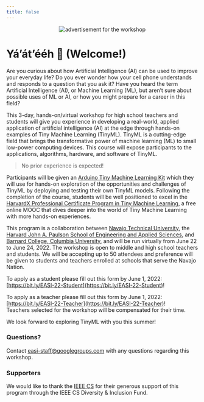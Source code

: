 ```yaml
---
title: false
---
```

<figure class="figure">
  <center>
  <img src="{{ site.baseurl }}/assets/cover.png" alt="advertisement for the workshop" class="vid-fluid rounded center">
  </center>
</figure>

# Yá’át’ééh 👋 (Welcome!)

<div class="message">
  Are you curious about how Artificial Intelligence (AI) can be used to improve your everyday life? Do you ever wonder how your cell phone understands and responds to a question that you ask it? Have you heard the term Artificial Intelligence (AI), or Machine Learning (ML), but aren’t sure about possible uses of ML or AI, or how you might prepare for a career in this field?
</div>

This 3-day, hands-on/virtual workshop for high school teachers and students will give you experience in developing a real-world, applied application of artificial intelligence (AI) at the edge through hands-on examples of Tiny Machine Learning (TinyML). TinyML is a cutting-edge field that brings the transformative power of machine learning (ML) to small low-power computing devices. This course will expose participants to the applications, algorithms, hardware, and software of TinyML.

> No prior experience is expected!

Participants will be given an [Arduino Tiny Machine Learning Kit](https://store.arduino.cc/usa/tiny-machine-learning-kit) which they will use for hands-on exploration of the opportunities and challenges of TinyML by deploying and testing their own TinyML models. Following the completion of the course, students will be well positioned to excel in the [HarvardX Professional Certificate Program in Tiny Machine Learning](https://www.edx.org/professional-certificate/harvardx-tiny-machine-learning), a free online MOOC that dives deeper into the world of Tiny Machine Learning with more hands-on experiences.

This program is a collaboration between [Navajo Technical University](http://www.navajotech.edu/), the [Harvard John A. Paulson School of Engineering and Applied Sciences](https://www.seas.harvard.edu/), and [Barnard College, Columbia University](https://barnard.edu/), and will be run virtually from June 22 to June 24, 2022. The workshop is open to middle and high school teachers and students. We will be accepting up to 50 attendees and preference will be given to students and teachers enrolled at schools that serve the Navajo Nation.

To apply as a student please fill out this form by June 1, 2022: [https://bit.ly/EASI-22-Student](https://bit.ly/EASI-22-Student)!

To apply as a teacher please fill out this form by June 1, 2022: [https://bit.ly/EASI-22-Teacher](https://bit.ly/EASI-22-Teacher)!
<br>Teachers selected for the workshop will be compensated for their time.

We look forward to exploring TinyML with you this summer!

### Questions?
Contact [easi-staff@googlegroups.com](mailto:easi-staff@googlegroups.com) with any questions regarding this workshop.

### Supporters
We would like to thank the [IEEE CS](https://www.computer.org/press-room/2022-news/ieee-cs-diversity-inclusion-programs) for their generous support of this program through the IEEE CS Diversity & Inclusion Fund.